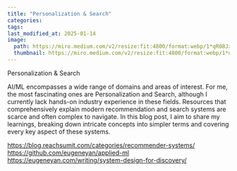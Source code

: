```yaml
---
title: "Personalization & Search"
categories:
tags:
last_modified_at: 2025-01-14
image: 
  path: https://miro.medium.com/v2/resize:fit:4800/format:webp/1*qR08Jxq0IHdvFtBsUhCe3Q.jpeg
  thumbnail: https://miro.medium.com/v2/resize:fit:4800/format:webp/1*qR08Jxq0IHdvFtBsUhCe3Q.jpeg
---
```

Personalization & Search

AI/ML encompasses a wide range of domains and areas of interest. For me, the most fascinating ones are Personalization and Search, although I currently lack hands-on industry experience in these fields. Resources that comprehensively explain modern recommendation and search systems are scarce and often complex to navigate. In this blog post, I aim to share my learnings, breaking down intricate concepts into simpler terms and covering every key aspect of these systems.

https://blog.reachsumit.com/categories/recommender-systems/
https://github.com/eugeneyan/applied-ml
https://eugeneyan.com/writing/system-design-for-discovery/
